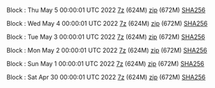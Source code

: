 Block : Thu May  5 00:00:01 UTC 2022 [7z](https://transfer.sh/aPEIpU/bootstrap.dat.20220505.7z) (624M) [zip](https://transfer.sh/N6EiOK/bootstrap.dat.20220505.zip) (672M) [SHA256](https://transfer.sh/Pnc66V/sha256.txt)

Block : Wed May  4 00:00:01 UTC 2022 [7z](https://transfer.sh/LUrOCU/bootstrap.dat.20220504.7z) (624M) [zip](https://transfer.sh/s0xn3t/bootstrap.dat.20220504.zip) (672M) [SHA256](https://transfer.sh/pKPDQ5/sha256.txt)

Block : Tue May  3 00:00:01 UTC 2022 [7z](https://transfer.sh/niOGrJ/bootstrap.dat.20220503.7z) (624M) [zip](https://transfer.sh/QdEmD5/bootstrap.dat.20220503.zip) (672M) [SHA256](https://transfer.sh/Bg5XNB/sha256.txt)

Block : Mon May  2 00:00:01 UTC 2022 [7z]() (624M) [zip](https://transfer.sh/6NJBF2/bootstrap.dat.20220502.zip) (672M) [SHA256](https://transfer.sh/nIEOyo/sha256.txt)

Block : Sun May  1 00:00:01 UTC 2022 [7z](https://transfer.sh/Yq183D/bootstrap.dat.20220501.7z) (624M) [zip](https://transfer.sh/8yO8eb/bootstrap.dat.20220501.zip) (672M) [SHA256](https://transfer.sh/H5Hngp/sha256.txt)

Block : Sat Apr 30 00:00:01 UTC 2022 [7z](https://transfer.sh/RCrUJK/bootstrap.dat.20220430.7z) (624M) [zip](https://transfer.sh/GGmSBI/bootstrap.dat.20220430.zip) (672M) [SHA256](https://transfer.sh/8aPzmL/sha256.txt)
